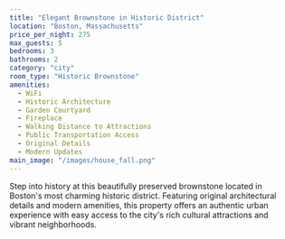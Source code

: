 ```yaml
---
title: "Elegant Brownstone in Historic District"
location: "Boston, Massachusetts"
price_per_night: 275
max_guests: 5
bedrooms: 3
bathrooms: 2
category: "city"
room_type: "Historic Brownstone"
amenities:
  - WiFi
  - Historic Architecture
  - Garden Courtyard
  - Fireplace
  - Walking Distance to Attractions
  - Public Transportation Access
  - Original Details
  - Modern Updates
main_image: "/images/house_fall.png"
---
```


Step into history at this beautifully preserved brownstone located in Boston's most charming historic district. Featuring original architectural details and modern amenities, this property offers an authentic urban experience with easy access to the city's rich cultural attractions and vibrant neighborhoods.